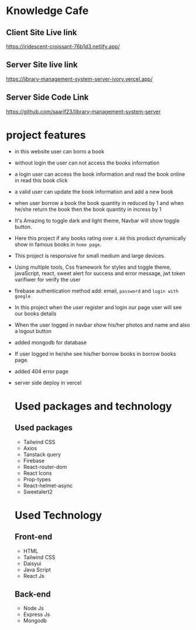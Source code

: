 #  Knowledge Cafe

## Client Site Live link 
https://iridescent-croissant-76b1d3.netlify.app/


## Server Site live link 
 https://library-management-system-server-ivory.vercel.app/


## Server Side Code Link
https://github.com/saarif23/library-management-system-server


#  project features
- in this website user can borro a book 
- without login  the user can not access the books information  
- a login user can  access the book information and read the book online in read this book click
- a valid user can update the book  information and add a new book 
- when user borrow a book the book quantity in reduced by 1 and when he/she return the book then the book quantity in incress by 1 
- It's  Amazing to toggle dark and light theme, Navbar will show toggle button.
- Here this project if any books rating over `4.80` this product dynamically show in famous books in `home page`.
- This project is responsive for small medium and large devices.
- Using multiple tools, Css framework for styles and toggle theme, javaScript, react, sweet alert for success and error message, jwt token  varifiwer for verify the user 
- firebase authentication method add: email, `password` and `login with google `
- In this project when the user register and login our page user will see our books details 
- When the user logged in navbar show his/her photos and name  and also a logout button 
- added mongodb for database
- If user logged in he/she see his/her borrow books  in borrow books  page.
- added 404 error page 
- server side deploy in vercel 



  # Used packages and technology

  ## Used packages
  - Tailwind CSS
  - Axios
  - Tanstack query
  - Firebase 
  - React-router-dom
  - React Icons
  - Prop-types
  - React-helmet-async
  - Sweetalert2



  # Used Technology
  ## Front-end
  - HTML
  - Tailwind CSS
  - Daisyui
  - Java Script
  - React Js

  ## Back-end
  - Node Js
  - Express Js
  - Mongodb